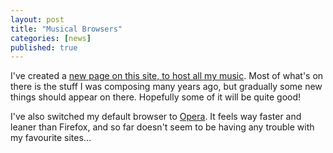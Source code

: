 ```yaml
---
layout: post
title: "Musical Browsers"
categories: [news]
published: true
---
```


I've created a [new page on this site, to host all my music](/music/).  Most of what's on there is the stuff I was composing many years ago, but gradually some new things should appear on there.  Hopefully some of it will be quite good!

I've also switched my default browser to [Opera](http://www.opera.com/).  It feels way faster and leaner than Firefox, and so far doesn't seem to be having any trouble with my favourite sites...
